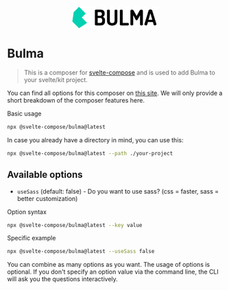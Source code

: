 
<p style="text-align: center;">
    <img src="./bulma.svg" height="50" />
</p>

# Bulma

> This is a composer for [svelte-compose](https://svelte-compose.com) and is used to add Bulma to your svelte/kit project.

You can find all options for this composer on [this site](https://svelte-compose.com/composer/bulma). We will only provide a short breakdown of the composer features here.

Basic usage
```sh
npx @svelte-compose/bulma@latest
```

In case you already have a directory in mind, you can use this:
```sh
npx @svelte-compose/bulma@latest --path ./your-project
```


## Available options

    
- `useSass` (default: false) - Do you want to use sass? (css = faster, sass = better customization)


Option syntax
```sh
npx @svelte-compose/bulma@latest --key value
```

Specific example
```sh
npx @svelte-compose/bulma@latest --useSass false
```

You can combine as many options as you want. The usage of options is optional. If you don't specify an option value via the command line, the CLI will ask you the questions interactively.

